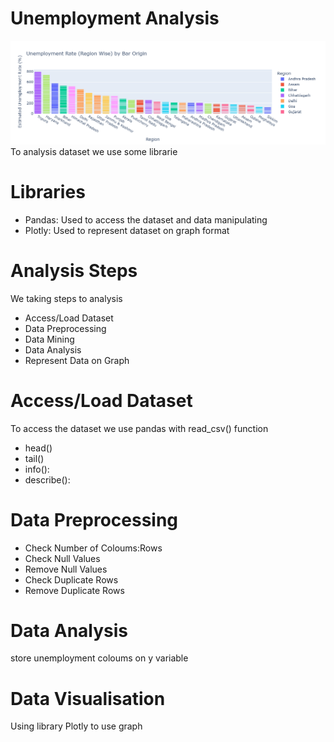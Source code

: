 # Unemployment Analysis
<img src='img1.png'/>
To analysis dataset we use some librarie

# Libraries
<ul>
  <li>Pandas: Used to access the dataset and data manipulating</li>
  <li>Plotly: Used to represent dataset on graph format</li>
</ul>

# Analysis Steps
We taking steps to analysis 
<ul>
  <li>Access/Load Dataset</li>
  <li>Data Preprocessing</li>
  <li>Data Mining</li>
  <li>Data Analysis</li>
  <li>Represent Data on Graph</li>
</ul>

# Access/Load Dataset
To access the dataset we use pandas with read_csv() function
<ul>
  <li>head()</li>
  <li>tail()</li>
  <li>info(): </li>
  <li>describe(): </li>
</ul>

# Data Preprocessing
<ul>
  <li>Check Number of Coloums:Rows</li>
  <li>Check Null Values</li>
  <li>Remove Null Values</li>
  <li>Check Duplicate Rows</li>
  <li>Remove Duplicate Rows</li>
</ul>

# Data Analysis
store unemployment coloums on y variable

# Data Visualisation
Using library Plotly to use graph
